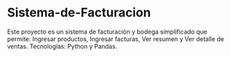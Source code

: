 # Sistema-de-Facturacion
Este proyecto es un sistema de facturación y bodega simplificado que permite:  Ingresar productos, Ingresar facturas, Ver resumen y Ver detalle de ventas. Tecnologías:  Python y Pandas.
